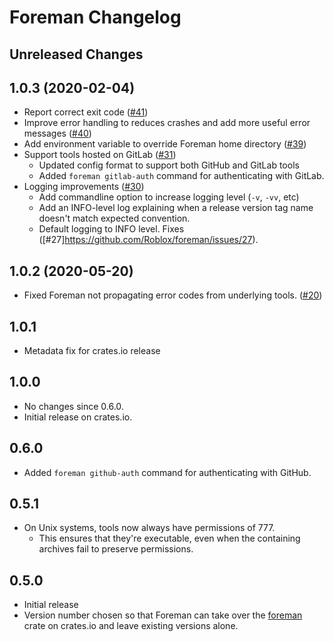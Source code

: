 # Foreman Changelog

## Unreleased Changes

## 1.0.3 (2020-02-04)

- Report correct exit code ([#41](https://github.com/Roblox/foreman/pull/41))
- Improve error handling to reduces crashes and add more useful error messages ([#40](https://github.com/Roblox/foreman/pull/40))
- Add environment variable to override Foreman home directory ([#39](https://github.com/Roblox/foreman/pull/39))
- Support tools hosted on GitLab ([#31](https://github.com/Roblox/foreman/pull/31))
  - Updated config format to support both GitHub and GitLab tools
  - Added `foreman gitlab-auth` command for authenticating with GitLab.
- Logging improvements ([#30](https://github.com/Roblox/foreman/pull/30))
	- Add commandline option to increase logging level (`-v`, `-vv`, etc)
	- Add an INFO-level log explaining when a release version tag name doesn't match expected convention.
	- Default logging to INFO level. Fixes ([#27]https://github.com/Roblox/foreman/issues/27).

## 1.0.2 (2020-05-20)
- Fixed Foreman not propagating error codes from underlying tools. ([#20](https://github.com/Roblox/foreman/pull/20))

## 1.0.1
- Metadata fix for crates.io release

## 1.0.0
- No changes since 0.6.0.
- Initial release on crates.io.

## 0.6.0
- Added `foreman github-auth` command for authenticating with GitHub.

## 0.5.1
- On Unix systems, tools now always have permissions of 777.
	- This ensures that they're executable, even when the containing archives fail to preserve permissions.

## 0.5.0
- Initial release
- Version number chosen so that Foreman can take over the [foreman](https://crates.io/crates/foreman) crate on crates.io and leave existing versions alone.
